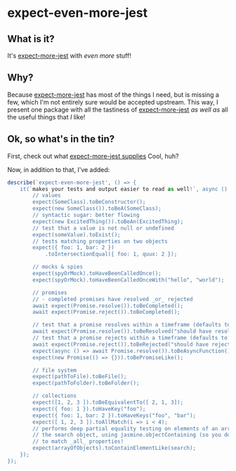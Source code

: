 # expect-even-more-jest
## What is it?

It's [expect-more-jest](https://www.npmjs.com/package/expect-more-jest) with _even more_ stuff!

## Why?

Because [expect-more-jest](https://www.npmjs.com/package/expect-more-jest) has most of the things
I need, but is missing a few, which I'm not entirely sure would be accepted upstream. This way, I
present one package with all the tastiness of
[expect-more-jest](https://www.npmjs.com/package/expect-more-jest) _as well as_ all the useful
things that _I_ like!

## Ok, so what's in the tin?

First, check out what [expect-more-jest supplies](https://www.npmjs.com/package/expect-more-jest#-matchers)
Cool, huh?

Now, in addition to that, I've added:

```typescript
describe(`expect-even-more-jest', () => {
    it(`makes your tests and output easier to read as well!`, async () => {
        // values
        expect(SomeClass).toBeConstructor();
        expect(new SomeClass()).toBeA(SomeClass);
        // syntactic sugar: better flowing
        expect(new ExcitedThing()).toBeAn(ExcitedThing);
        // test that a value is not null or undefined
        expect(someValue).toExist();
        // tests matching properties on two objects
        expect({ foo: 1, bar: 2 })
            .toIntersectionEqual({ foo: 1, quux: 2 });

        // mocks & spies
        expect(spyOrMock).toHaveBeenCalledOnce();
        expect(spyOrMock).toHaveBeenCalledOnceWith("hello", "world");

        // promises
        // - completed promises have resolved _or_ rejected
        await expect(Promise.resolve()).toBeCompleted();
        await expect(Promise.reject()).toBeCompleted();

        // test that a promise resolves within a timeframe (defaults to 50 ms)
        await expect(Promise.resolve()).toBeResolved("should have resolved", 5000);
        // test that a promise rejects within a timeframe (defaults to 50 ms)
        await expect(Promise.reject()).toBeRejected("should have rejected", 123);
        expect(async () => await Promise.resolve()).toBeAsyncFunction();
        expect(new Promise(() => {})).toBePromiseLike();

        // file system
        expect(pathToFile).toBeFile();
        expect(pathToFolder).toBeFolder();

        // collections
        expect([1, 2, 3 ]).toBeEquivalentTo([ 2, 1, 3]);
        expect({ foo: 1 }).toHaveKey("foo");
        expect({ foo: 1, bar: 2 }).toHaveKeys("foo", "bar");
        expect([ 1, 2, 3 ]).toAllMatch(i => i < 4);
        // performs deep partial equality testing on elements of an array to find
        // the search object, using jasmine.objectContaining (so you don't need
        // to match _all_ properties!
        expect(arrayOfObjects).toContainElementLike(search);
    });
});
```

